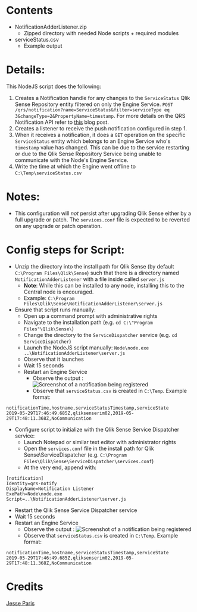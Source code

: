 # Contents

* NotificationAdderListener.zip
  * Zipped directory with needed Node scripts + required modules
* serviceStatus.csv
  * Example output

# Details:

This NodeJS script does the following:

1. Creates a Notification handle for any changes to the `ServiceStatus` Qlik Sense Repository entity filtered on only the Engine Service. `POST /qrs/notification?name=ServiceStatus&filter=serviceType eq 3&changeType=2&PropertyName=timestamp`. For more details on the QRS Notification API refer to [this](https://community.qlik.com/t5/Qlik-Architecture-Deep-Dive-Blog/Qlik-Sense-Repository-Notification-API/ba-p/1582905) blog post.
2. Creates a listener to receive the push notification configured in step 1.
3. When it receives a notification, it does a `GET` operation on the specific `ServiceStatus` entity which belongs to an Engine Service who's `timestamp` value has changed. This can be due to the service restarting or due to the Qlik Sense Repository Service being unable to communicate with the Node's Engine Service.
4. Write the time at which the Engine went offline to `C:\Temp\serviceStatus.csv`

# Notes:

* This configuration will *not* persist after upgrading Qlik Sense either by a full upgrade or patch. The `services.conf` file is expected to be reverted on any upgrade or patch operation.

# Config steps for Script:

* Unzip the directory into the install path for Qlik Sense (by default `C:\Program Files\Qlik\Sense`) such that there is a directory named `NotificationAdderListener` with a file inside called `server.js` 
  * **Note**: While this can be installed to any node, installing this to the Central node is encouraged.
  * Example: `C:\Program Files\Qlik\Sense\NotificationAdderListener\server.js`
* Ensure that script runs manually:
  * Open up a command prompt with administrative rights
  * Navigate to the installation path (e.g. `cd C:\"Program Files"\Qlik\Sense\`)
  * Change the directory to the `ServiceDispatcher` service (e.g. `cd ServiceDispatcher`)
  * Launch the NodeJS script manually: `Node\node.exe ..\NotificationAdderListener\server.js`
  * Observe that it launches
  * Wait 15 seconds
  * Restart an Engine Service
    * Observe the output :
![Screenshot of a notification being registered](https://i.imgur.com/m6huS1r.png)
    * Observe that `serviceStatus.csv` is created in `C:\Temp`. Example format:
```
notificationTime,hostname,serviceStatusTimestamp,serviceState
2019-05-29T17:46:49.685Z,qliksenserim02,2019-05-29T17:48:11.368Z,NoCommunication
```
* Configure script to initialize with the Qlik Sense Service Dispatcher service:
  * Launch Notepad or similar text editor with administrator rights
  * Open the `services.conf` file in the install path for Qlik Sense\ServiceDispatcher (e.g. `C:\Program Files\Qlik\Sense\ServiceDispatcher\services.conf`)
  * At the very end, append with:
```
[notification]
Identity=qrs-notify
DisplayName=Notification Listener
ExePath=Node\node.exe
Script=..\NotificationAdderListener\server.js
```
  * Restart the Qlik Sense Service Dispatcher service
  * Wait 15 seconds
  * Restart an Engine Service
    * Observe the output :
![Screenshot of a notification being registered](https://i.imgur.com/m6huS1r.png)
    * Observe that `serviceStatus.csv` is created in `C:\Temp`. Example format:
```
notificationTime,hostname,serviceStatusTimestamp,serviceState
2019-05-29T17:46:49.685Z,qliksenserim02,2019-05-29T17:48:11.368Z,NoCommunication
```

# Credits
[Jesse Paris](https://github.com/jparis)
